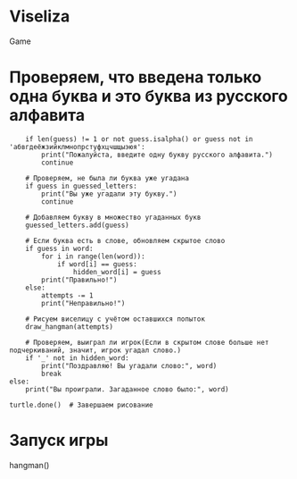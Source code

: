 # Viseliza
Game
 # Проверяем, что введена только одна буква и это буква из русского алфавита
        if len(guess) != 1 or not guess.isalpha() or guess not in 'абвгдеёжзийклмнопрстуфхцчшщыэюя':
            print("Пожалуйста, введите одну букву русского алфавита.")
            continue

        # Проверяем, не была ли буква уже угадана
        if guess in guessed_letters:
            print("Вы уже угадали эту букву.")
            continue

        # Добавляем букву в множество угаданных букв
        guessed_letters.add(guess)

        # Если буква есть в слове, обновляем скрытое слово
        if guess in word:
            for i in range(len(word)):
                if word[i] == guess:
                    hidden_word[i] = guess
            print("Правильно!")
        else:
            attempts -= 1
            print("Неправильно!")

        # Рисуем виселицу с учётом оставшихся попыток
        draw_hangman(attempts)

        # Проверяем, выиграл ли игрок(Если в скрытом слове больше нет подчеркиваний, значит, игрок угадал слово.)
        if '_' not in hidden_word:
            print("Поздравляю! Вы угадали слово:", word)
            break
    else:
        print("Вы проиграли. Загаданное слово было:", word)

    turtle.done()  # Завершаем рисование

# Запуск игры
hangman()
